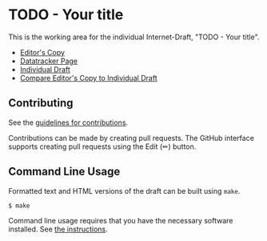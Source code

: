 # TODO - Your title

This is the working area for the individual Internet-Draft, "TODO - Your title".

* [Editor's Copy](https://buraglio.github.io/draft-buraglio-deprecate7050/#go.draft-buraglio-deprecate7050.html)
* [Datatracker Page](https://datatracker.ietf.org/doc/draft-buraglio-deprecate7050)
* [Individual Draft](https://datatracker.ietf.org/doc/html/draft-buraglio-deprecate7050)
* [Compare Editor's Copy to Individual Draft](https://buraglio.github.io/draft-buraglio-deprecate7050/#go.draft-buraglio-deprecate7050.diff)


## Contributing

See the
[guidelines for contributions](https://github.com/buraglio/draft-buraglio-deprecate7050/blob/main/CONTRIBUTING.md).

Contributions can be made by creating pull requests.
The GitHub interface supports creating pull requests using the Edit (✏) button.


## Command Line Usage

Formatted text and HTML versions of the draft can be built using `make`.

```sh
$ make
```

Command line usage requires that you have the necessary software installed.  See
[the instructions](https://github.com/martinthomson/i-d-template/blob/main/doc/SETUP.md).

